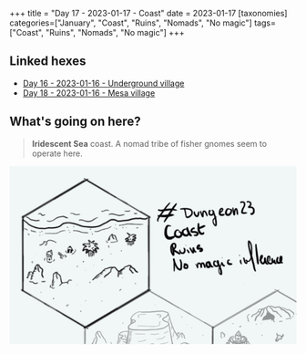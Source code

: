 +++
title = "Day 17 - 2023-01-17 - Coast"
date = 2023-01-17
[taxonomies]
categories=["January", "Coast", "Ruins", "Nomads", "No magic"]
tags=["Coast", "Ruins", "Nomads", "No magic"]
+++

## Linked hexes
- [Day 16 - 2023-01-16 - Underground village](../day-16)
- [Day 18 - 2023-01-16 - Mesa village](../day-18)


## What's going on here?
> **Iridescent Sea** coast. A nomad tribe of fisher gnomes seem to operate here.

![day17](../day17.jpeg)


